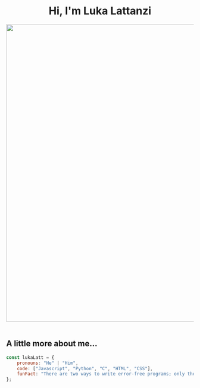 <h1 align="center">Hi, I'm Luka Lattanzi</h1>

<div align="center">
    
<img hight="300" width="800" src="https://media.tenor.com/T914ACwG75UAAAAd/solid-snake-salute.gif">
    
</div>

<br>

<h2>A little more about me...</h2>

```javascript
const lukaLatt = {
    pronouns: "He" | "Him",
    code: ["Javascript", "Python", "C", "HTML", "CSS"],
    funFact: "There are two ways to write error-free programs; only the third one works"
};
```

<div>
</div>
<!--
<a href='https://github.com/rahul-jha98/github-stats-transparent'>
    
<img width="300" src="https://www.zelda.com/tears-of-the-kingdom/_images/features/link.png">
    
[![Top Langs](https://github-readme-stats.vercel.app/api/top-langs/?username=LukaLattanzi&theme=transparent)](https://github.com/anuraghazra/github-readme-stats)
![Anurag's GitHub stats](https://github-readme-stats.vercel.app/api?username=LukaLattanzi&show_icons=true&theme=transparent)

</a>
